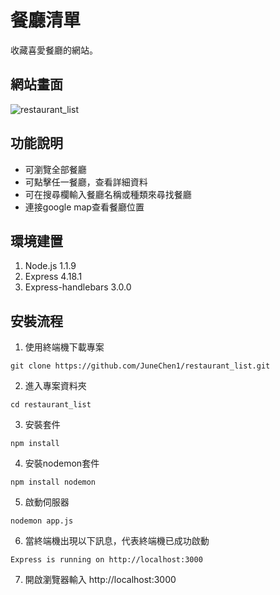 # 餐廳清單
收藏喜愛餐廳的網站。
## 網站畫面
![restaurant_list](https://user-images.githubusercontent.com/103798145/168417964-4981f570-d510-4748-a707-6850786c258e.jpg)
## 功能說明
+ 可瀏覽全部餐廳
+ 可點擊任一餐廳，查看詳細資料
+ 可在搜尋欄輸入餐廳名稱或種類來尋找餐廳
+ 連接google map查看餐廳位置
## 環境建置
1. Node.js 1.1.9
2. Express 4.18.1
3. Express-handlebars 3.0.0
## 安裝流程
1. 使用終端機下載專案
```
git clone https://github.com/JuneChen1/restaurant_list.git
```
2. 進入專案資料夾
```
cd restaurant_list
```
3. 安裝套件
```
npm install
```
4. 安裝nodemon套件
```
npm install nodemon
```
5. 啟動伺服器
```
nodemon app.js
```
6. 當終端機出現以下訊息，代表終端機已成功啟動
```
Express is running on http://localhost:3000
```
7. 開啟瀏覽器輸入 http://localhost:3000

